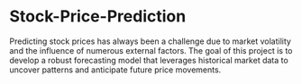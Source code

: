 # Stock-Price-Prediction
Predicting stock prices has always been a challenge due to market volatility and the influence of numerous  external factors. The goal of this project is to develop a robust forecasting model that leverages historical  market data to uncover patterns and anticipate future price movements. 
